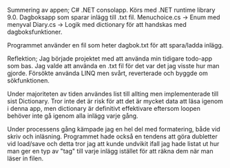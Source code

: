 Summering av appen;
C# .NET consolapp. Körs med .NET runtime library 9.0.
Dagboksapp som sparar inlägg till .txt fil. 
Menuchoice.cs -> Enum med menyval
Diary.cs -> Logik med dictionary för att handskas med dagboksfunktioner.

Programmet använder en fil som heter dagbok.txt för att spara/ladda inlägg.

Reflektion;
Jag började projektet med att använda min tidigare todo-app som bas. 
Jag valde att använda en .txt fil för det var det jag visste hur man gjorde.
Försökte använda LINQ men svårt, reverterade och byggde om sökfunktionen.

Under majoriteten av tiden användes list till allting men implementerade till sist Dictionary.
Tror inte det är risk för att det är mycket data att läsa igenom i denna app, men dictionary är definitivt effektivare
eftersom loopen behöver inte gå igenom alla inlägg varje gång.

Under processens gång kämpade jag en hel del med formatering, både vid skriv och inläsning.
Programmet hade också en tendens att göra dubletter vid load/save och detta tror jag att kunde undvikit
ifall jag hade listat ut hur man ger en typ av "tag" till varje inlägg istället för att räkna dem när man läser in filen.
